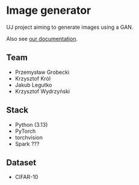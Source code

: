# Image generator

UJ project aiming to generate images using a GAN.

Also see [our documentation](https://docs.google.com/presentation/d/1ti0BESmBx7AmxsnPL433ShxOKIP0EZwc4NA_ooz5suo/edit?usp=sharing).

## Team

- Przemysław Grobecki
- Krzysztof Król
- Jakub Legutko
- Krzysztof Wydrzyński

## Stack

- Python (3.13)
- PyTorch 
- torchvision
- Spark ???

## Dataset

- CIFAR-10
